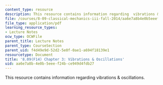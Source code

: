 ```yaml
---
content_type: resource
description: This resource contains information regarding  vibrations & oscillations.
file: /courses/8-09-classical-mechanics-iii-fall-2014/aa6e7a8b4e0b5eeef24bce949d4fdb27_MIT8_09F14_Chapter_3.pdf
file_type: application/pdf
learning_resource_types:
- Lecture Notes
ocw_type: OCWFile
parent_title: Lecture Notes
parent_type: CourseSection
parent_uid: f4d49e9d-52d2-5e0f-0ae1-a694f18139e1
resourcetype: Document
title: '8.09(F14) Chapter 3: Vibrations & Oscillations'
uid: aa6e7a8b-4e0b-5eee-f24b-ce949d4fdb27
---
```

This resource contains information regarding  vibrations & oscillations.

